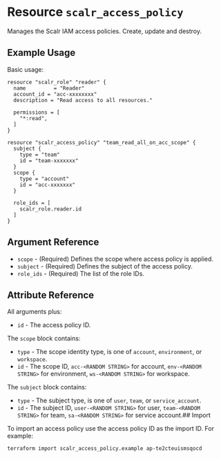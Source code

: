 
# Resource `scalr_access_policy`

Manages the Scalr IAM access policies. Create, update and destroy.

## Example Usage

Basic usage:

```hcl
resource "scalr_role" "reader" {
  name         = "Reader"
  account_id = "acc-xxxxxxxx"
  description = "Read access to all resources."

  permissions = [
    "*:read",
  ]
}

resource "scalr_access_policy" "team_read_all_on_acc_scope" {
  subject {
    type = "team"
    id = "team-xxxxxxx"
  }
  scope {
    type = "account"
    id = "acc-xxxxxxx"
  }

  role_ids = [
    scalr_role.reader.id
  ]
}
```

## Argument Reference

* `scope` - (Required) Defines the scope where access policy is applied.
* `subject` - (Required) Defines the subject of the access policy.
* `role_ids` - (Required) The list of the role IDs.


## Attribute Reference

All arguments plus:

* `id` - The access policy ID.

The `scope` block contains:

* `type` - The scope identity type, is one of `account`, `environment`, or `workspace`.
* `id` - The scope ID, `acc-<RANDOM STRING>` for account, `env-<RANDOM STRING>` for environment, `ws-<RANDOM STRING>` for workspace.

The `subject` block contains:

* `type` - The subject type, is one of `user`, `team`, or `service_account`.
* `id` - The subject ID, `user-<RANDOM STRING>` for user, `team-<RANDOM STRING>` for team, `sa-<RANDOM STRING>` for service account.## Import

To import an access policy use the access policy ID as the import ID. For example:

```shell
terraform import scalr_access_policy.example ap-te2cteuismsqocd
```
